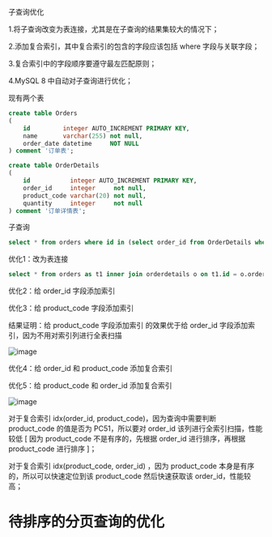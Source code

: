 子查询优化

1.将子查询改变为表连接，尤其是在子查询的结果集较大的情况下；

2.添加复合索引，其中复合索引的包含的字段应该包括 where 字段与关联字段；

3.复合索引中的字段顺序要遵守最左匹配原则；

4.MySQL 8 中自动对子查询进行优化；

现有两个表

```sql
create table Orders
(
    id         integer AUTO_INCREMENT PRIMARY KEY,
    name       varchar(255) not null,
    order_date datetime     NOT NULL
) comment '订单表';

create table OrderDetails
(
    id           integer AUTO_INCREMENT PRIMARY KEY,
    order_id     integer     not null,
    product_code varchar(20) not null,
    quantity     integer     not null
) comment '订单详情表';
```

子查询

```sql
select * from orders where id in (select order_id from OrderDetails where product_code = 'PC50');

```

优化1：改为表连接

```sql
select * from orders as t1 inner join orderdetails o on t1.id = o.order_id where product_code='PC50';
```

优化2：给 order_id 字段添加索引

优化3：给 product_code 字段添加索引

结果证明：给 product_code 字段添加索引 的效果优于给 order_id 字段添加索引，因为不用对索引列进行全表扫描

![image](https://user-images.githubusercontent.com/15883558/234503771-2ac3ca38-352b-4693-9f29-ef9d12622fe0.png)


优化4：给 order_id 和 product_code 添加复合索引

优化5：给 product_code 和 order_id 添加复合索引

![image](https://user-images.githubusercontent.com/15883558/234503868-996a67e4-d6f6-40b6-8acd-b6d3e07629c7.png)


对于复合索引 idx(order_id, product_code)，因为查询中需要判断 product_code 的值是否为 PC51，所以要对 order_id 该列进行全索引扫描，性能较低 
[ 因为 product_code 不是有序的，先根据 order_id 进行排序，再根据 product_code 进行排序 ]；

对于复合索引 idx(product_code, order_id) ，因为 product_code 本身是有序的，所以可以快速定位到该 product_code 然后快速获取该 order_id，性能较高；

 
 <h1>
  
  待排序的分页查询的优化
  
  


